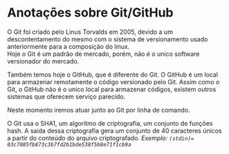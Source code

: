 <h1 style="ext-align: center;">Anotações sobre Git/GitHub</h1>
  
O Git foi criado pelo Linus Torvalds em 2005, devido a um descontentamento do mesmo com o sistema de versionamento usado anteriormente para a composição do linux.  
Hoje o Git é um padrão de mercado, porém, não é o unico software versionador do mercado.  

Também temos hoje o GitHub, que é diferente do Git. O GitHub é um local para armazenar remotamente o código versionado pelo Git. Assim como o Git, o GitHub não é o unico local para armazenar códigos, existem outros sistemas que oferecem serviço parecido.  
  
Neste momento iremos atuar junto ao Git por linha de comando.   

O Git usa o SHA1, um algoritmo de criptografia, um conjunto de funções hash. A saida dessa criptografia gera um conjunto de 40 caracteres únicos a partir do conteúdo do arquivo criptografado. *_Exemplo: ```(stdin)= 03c7085fb873c3b7fd2b1bde538f5b8e71f1cb9a```_*  